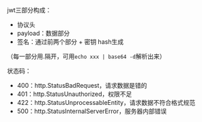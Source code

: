 jwt三部分构成：

- 协议头
- payload：数据部分
- 签名：通过前两个部分 + 密钥 hash生成

（每一部分用.隔开，可用`echo xxx | base64 -d`解析出来）



状态码：

- 400：http.StatusBadRequest，请求数据是错的
- 401：http.StatusUnauthorized，权限不足
- 422：http.StatusUnprocessableEntity，请求数据不符合格式规范
- 500：http.StatusInternalServerError，服务器内部错误

